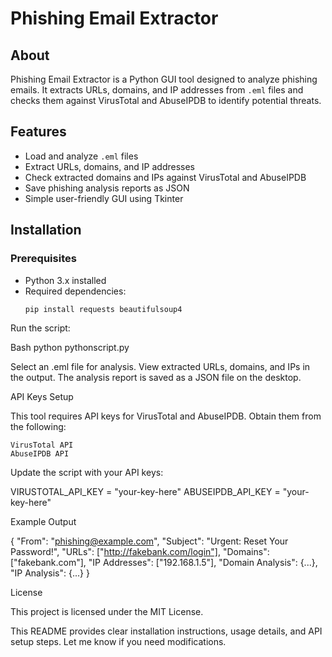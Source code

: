 # Phishing Email Extractor

## About  
Phishing Email Extractor is a Python GUI tool designed to analyze phishing emails. It extracts URLs, domains, and IP addresses from `.eml` files and checks them against VirusTotal and AbuseIPDB to identify potential threats.

## Features  
- Load and analyze `.eml` files  
- Extract URLs, domains, and IP addresses  
- Check extracted domains and IPs against VirusTotal and AbuseIPDB  
- Save phishing analysis reports as JSON  
- Simple user-friendly GUI using Tkinter  

## Installation  

### Prerequisites  
- Python 3.x installed  
- Required dependencies:  
  ```bash
  pip install requests beautifulsoup4

Run the script:

Bash
python pythonscript.py

Select an .eml file for analysis.
View extracted URLs, domains, and IPs in the output.
The analysis report is saved as a JSON file on the desktop.

API Keys Setup

This tool requires API keys for VirusTotal and AbuseIPDB. Obtain them from the following:

    VirusTotal API
    AbuseIPDB API

Update the script with your API keys:

VIRUSTOTAL_API_KEY = "your-key-here"
ABUSEIPDB_API_KEY = "your-key-here"

Example Output

{
    "From": "phishing@example.com",
    "Subject": "Urgent: Reset Your Password!",
    "URLs": ["http://fakebank.com/login"],
    "Domains": ["fakebank.com"],
    "IP Addresses": ["192.168.1.5"],
    "Domain Analysis": {...},
    "IP Analysis": {...}
}

License

This project is licensed under the MIT License.

This README provides clear installation instructions, usage details, and API setup steps. Let me know if you need modifications.

